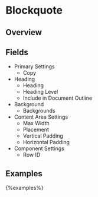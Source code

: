 # Blockquote

## Overview

## Fields

* Primary Settings
    * Copy
* Heading
    * Heading
    * Heading Level
    * Include in Document Outline
* Background
    * Backgrounds
* Content Area Settings
    * Max Width
    * Placement
    * Vertical Padding
    * Horizontal Padding
* Component Settings
    * Row ID

## Examples

{%examples%}
